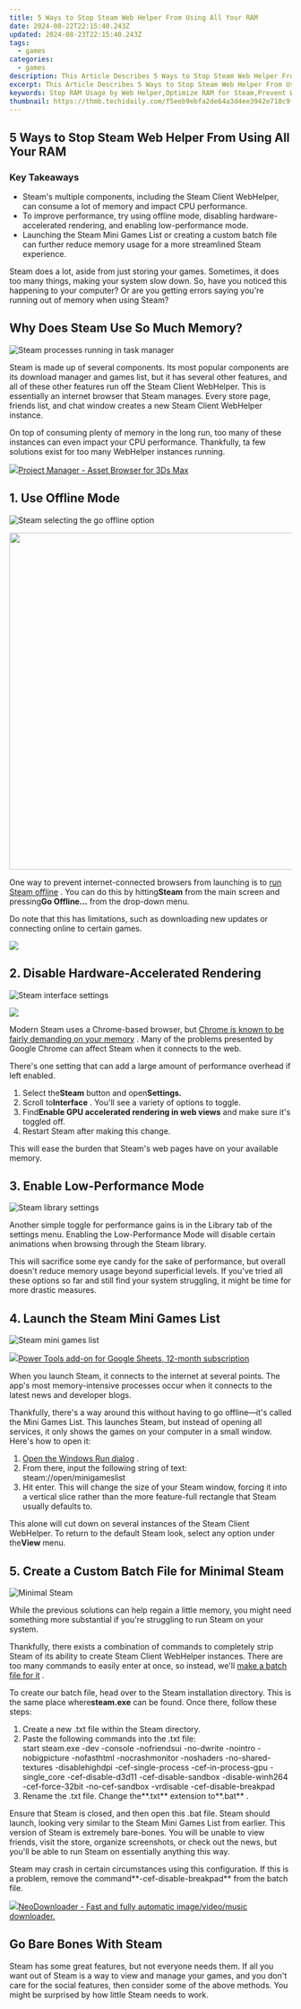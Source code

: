 ```yaml
---
title: 5 Ways to Stop Steam Web Helper From Using All Your RAM
date: 2024-08-22T22:15:40.243Z
updated: 2024-08-23T22:15:40.243Z
tags:
  - games
categories:
  - games
description: This Article Describes 5 Ways to Stop Steam Web Helper From Using All Your RAM
excerpt: This Article Describes 5 Ways to Stop Steam Web Helper From Using All Your RAM
keywords: Stop RAM Usage by Web Helper,Optimize RAM for Steam,Prevent Web Helper Overuse,Manage Steam RAM Consumption,Control Web Helper Memory Use,Limit Steam's RAM Usage,Reduce Web Helper RAM Impact
thumbnail: https://thmb.techidaily.com/f5eeb9ebfa2de64a3d4ee3942e718c9f14502e6b864cfccf1cdec1e982bafc3d.jpg
---
```


## 5 Ways to Stop Steam Web Helper From Using All Your RAM

### Key Takeaways

* Steam's multiple components, including the Steam Client WebHelper, can consume a lot of memory and impact CPU performance.
* To improve performance, try using offline mode, disabling hardware-accelerated rendering, and enabling low-performance mode.
* Launching the Steam Mini Games List or creating a custom batch file can further reduce memory usage for a more streamlined Steam experience.

 Steam does a lot, aside from just storing your games. Sometimes, it does too many things, making your system slow down. So, have you noticed this happening to your computer? Or are you getting errors saying you're running out of memory when using Steam?

## Why Does Steam Use So Much Memory?

![Steam processes running in task manager](https://static1.makeuseofimages.com/wordpress/wp-content/uploads/2023/10/screenshot_of_steam_processes_running_in_task_manager.jpg)

 Steam is made up of several components. Its most popular components are its download manager and games list, but it has several other features, and all of these other features run off the Steam Client WebHelper. This is essentially an internet browser that Steam manages. Every store page, friends list, and chat window creates a new Steam Client WebHelper instance.

 On top of consuming plenty of memory in the long run, too many of these instances can even impact your CPU performance. Thankfully, ta few solutions exist for too many WebHelper instances running.

<!-- affiliate ads begin -->
<a href="https://secure.2checkout.com/order/checkout.php?PRODS=4709458&QTY=1&AFFILIATE=108875&CART=1"><img src="https://3d-kstudio.com/wp-content/uploads/2019/10/Project-Manager-version-3-1600x900-768x419.jpg" border="0">Project Manager - Asset Browser for 3Ds Max</a>
<!-- affiliate ads end -->
## 1\. Use Offline Mode

![Steam selecting the go offline option](https://static1.makeuseofimages.com/wordpress/wp-content/uploads/2023/01/screenshot_of_steam_go_offline.jpg)

<!-- affiliate ads begin -->
<a href="https://uperfect.sjv.io/c/5597632/1246754/15155" target="_top" id="1246754"><img src="//a.impactradius-go.com/display-ad/15155-1246754" border="0" alt="" width="600" height="600"/></a><img height="0" width="0" src="https://imp.pxf.io/i/5597632/1246754/15155" style="position:absolute;visibility:hidden;" border="0" />
<!-- affiliate ads end -->
 One way to prevent internet-connected browsers from launching is to [run Steam offline](https://www.makeuseof.com/how-to-use-steam-offline-mode/) . You can do this by hitting**Steam** from the main screen and pressing**Go Offline...** from the drop-down menu.

 Do note that this has limitations, such as downloading new updates or connecting online to certain games.

<!-- affiliate ads begin -->
<a href="https://shop.mondly.com/affiliate.php?ACCOUNT=ATISTUDI&AFFILIATE=108875&PATH=https%3A%2F%2Fwww.mondly.com%3FAFFILIATE%3D108875%26RESOURCE%3D%2BEducational%2B970x90%2B"><img src="https://secure.avangate.com/images/merchant/69c418c33ec2e1a4267fa9bb77fa1428/educational-970x90.gif" border="0"></a>
<!-- affiliate ads end -->
## 2\. Disable Hardware-Accelerated Rendering

![Steam interface settings](https://static1.makeuseofimages.com/wordpress/wp-content/uploads/2023/10/screenshot_of_steam_interface_settings.jpg)

<!-- affiliate ads begin -->
<a href="https://store.movavi.com/affiliate.php?ACCOUNT=MOVAVI&AFFILIATE=108875&PATH=https%3A%2F%2Fwww.movavi.com%3FAFFILIATE%3D108875%26RESOURCE%3DMovavi%2BVideo%2BEditor%2Bbox"><img src="https://mcusercontent.com/0885a03ded3d480dca9287f12/images/6d3207fd-9f15-4c21-f0ad-59c68e6a7e2a.png" border="0"></a>
<!-- affiliate ads end -->
 Modern Steam uses a Chrome-based browser, but [Chrome is known to be fairly demanding on your memory](https://www.makeuseof.com/tag/chrome-using-much-ram-fix-right-now/) . Many of the problems presented by Google Chrome can affect Steam when it connects to the web.

 There's one setting that can add a large amount of performance overhead if left enabled.

1. Select the**Steam** button and open**Settings.**
2. Scroll to**Interface** . You'll see a variety of options to toggle.
3. Find**Enable GPU accelerated rendering in web views** and make sure it's toggled off.
4. Restart Steam after making this change.

 This will ease the burden that Steam's web pages have on your available memory.

## 3\. Enable Low-Performance Mode

![Steam library settings](https://static1.makeuseofimages.com/wordpress/wp-content/uploads/2023/10/screenshot_of_steam_library_settings.jpg)

 Another simple toggle for performance gains is in the Library tab of the settings menu. Enabling the Low-Performance Mode will disable certain animations when browsing through the Steam library.

 This will sacrifice some eye candy for the sake of performance, but overall doesn't reduce memory usage beyond superficial levels. If you've tried all these options so far and still find your system struggling, it might be time for more drastic measures.

## 4\. Launch the Steam Mini Games List

![Steam mini games list](https://static1.makeuseofimages.com/wordpress/wp-content/uploads/2023/01/screenshot_of_steam_minigames_list.jpg)

<!-- affiliate ads begin -->
<a href="https://secure.2checkout.com/order/checkout.php?PRODS=4721564&QTY=1&AFFILIATE=108875&CART=1"><img src="https://secure.avangate.com/images/merchant/c14a8df1e1b4d5297e9cb30cb34d5a00/products/copy_power-tools-48.png" border="0">Power Tools add-on for Google Sheets, 12-month subscription</a>
<!-- affiliate ads end -->
 When you launch Steam, it connects to the internet at several points. The app's most memory-intensive processes occur when it connects to the latest news and developer blogs.

 Thankfully, there's a way around this without having to go offline—it's called the Mini Games List. This launches Steam, but instead of opening all services, it only shows the games on your computer in a small window. Here's how to open it:

1. [Open the Windows Run dialog](https://www.makeuseof.com/windows-open-run-command-dialog-box/) .
2. From there, input the following string of text:  
steam://open/minigameslist
3. Hit enter. This will change the size of your Steam window, forcing it into a vertical slice rather than the more feature-full rectangle that Steam usually defaults to.

 This alone will cut down on several instances of the Steam Client WebHelper. To return to the default Steam look, select any option under the**View** menu.

## 5\. Create a Custom Batch File for Minimal Steam

![Minimal Steam](https://static1.makeuseofimages.com/wordpress/wp-content/uploads/2023/01/screenshot_of_minimal_steam.jpg)

 While the previous solutions can help regain a little memory, you might need something more substantial if you're struggling to run Steam on your system.

 Thankfully, there exists a combination of commands to completely strip Steam of its ability to create Steam Client WebHelper instances. There are too many commands to easily enter at once, so instead, we'll [make a batch file for it](https://www.makeuseof.com/tag/write-simple-batch-bat-file/) .

 To create our batch file, head over to the Steam installation directory. This is the same place where**steam.exe** can be found. Once there, follow these steps:

1. Create a new .txt file within the Steam directory.
2. Paste the following commands into the .txt file:  
start steam.exe -dev -console -nofriendsui -no-dwrite -nointro -nobigpicture -nofasthtml -nocrashmonitor -noshaders -no-shared-textures -disablehighdpi -cef-single-process -cef-in-process-gpu -single_core -cef-disable-d3d11 -cef-disable-sandbox -disable-winh264 -cef-force-32bit -no-cef-sandbox -vrdisable -cef-disable-breakpad
3. Rename the .txt file. Change the**.txt** extension to**.bat** .

 Ensure that Steam is closed, and then open this .bat file. Steam should launch, looking very similar to the Steam Mini Games List from earlier. This version of Steam is extremely bare-bones. You will be unable to view friends, visit the store, organize screenshots, or check out the news, but you'll be able to run Steam on essentially anything this way.

 Steam may crash in certain circumstances using this configuration. If this is a problem, remove the command**\-cef-disable-breakpad** from the batch file.

<!-- affiliate ads begin -->
<a href="https://secure.2checkout.com/order/checkout.php?PRODS=4559731&QTY=1&AFFILIATE=108875&CART=1"><img src="http://www.neowise.com/images/nd-ss-w200.jpg" border="0">NeoDownloader - Fast and fully automatic image/video/music downloader. </a>
<!-- affiliate ads end -->
## Go Bare Bones With Steam

 Steam has some great features, but not everyone needs them. If all you want out of Steam is a way to view and manage your games, and you don't care for the social features, then consider some of the above methods. You might be surprised by how little Steam needs to work.


<ins class="adsbygoogle"
     style="display:block"
     data-ad-format="autorelaxed"
     data-ad-client="ca-pub-7571918770474297"
     data-ad-slot="1223367746"></ins>



<ins class="adsbygoogle"
     style="display:block"
     data-ad-client="ca-pub-7571918770474297"
     data-ad-slot="8358498916"
     data-ad-format="auto"
     data-full-width-responsive="true"></ins>






